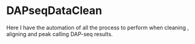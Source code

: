 # DAPseqDataClean
Here I have the automation of all the process to perform when cleaning , aligning and peak calling DAP-seq results.
